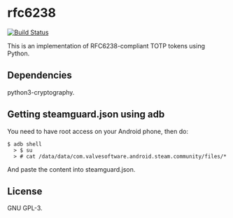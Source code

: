 # rfc6238
[![Build Status](https://travis-ci.org/johndoe31415/rfc6238.svg?branch=master)](https://travis-ci.org/johndoe31415/rfc6238)

This is an implementation of RFC6238-compliant TOTP tokens using Python.

## Dependencies
python3-cryptography.

## Getting steamguard.json using adb

You need to have root access on your Android phone, then do:

```
$ adb shell
  > $ su
  > # cat /data/data/com.valvesoftware.android.steam.community/files/*
```

And paste the content into steamguard.json.

## License
GNU GPL-3.

